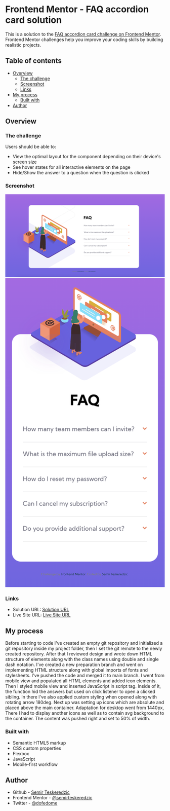 # Frontend Mentor - FAQ accordion card solution

This is a solution to the [FAQ accordion card challenge on Frontend Mentor](https://www.frontendmentor.io/challenges/faq-accordion-card-XlyjD0Oam). Frontend Mentor challenges help you improve your coding skills by building realistic projects. 

## Table of contents

- [Overview](#overview)
  - [The challenge](#the-challenge)
  - [Screenshot](#screenshot)
  - [Links](#links)
- [My process](#my-process)
  - [Built with](#built-with)
- [Author](#author)

## Overview

### The challenge

Users should be able to:

- View the optimal layout for the component depending on their device's screen size
- See hover states for all interactive elements on the page
- Hide/Show the answer to a question when the question is clicked

### Screenshot

![Screenshot Desktop](./screenshots/screenshot_desktop_faq.png)
![Screenshot Mobile](./screenshots/screenshot_mobile_faq.png)

### Links

- Solution URL: [Solution URL](https://www.frontendmentor.io/challenges/faq-accordion-card-XlyjD0Oam/hub/faq-accordion-with-html-css-and-a-bit-of-js-DXZTmhEM2)
- Live Site URL: [Live Site URL](https://semirteskeredzic.github.io/faq-accordion/)

## My process

Before starting to code I've created an empty git repository and initialized a git repository inside my project folder, then I set the git remote to the newly created repository.
After that I reviewed design and wrote down HTML structure of elements along with the class names using double and single dash notation. I've created a new preparation branch and went on implementing HTML structure along with global imports of fonts and stylesheets. I've pushed the code and merged it to main branch. I went from mobile view and populated all HTML elements and added icon elements. Then I styled mobile view and inserted JavaScript in script tag. Inside of it, the function hid the answers but used on click listener to open a clicked sibling. In there I've also applied custom styling when opened along with rotating arrow 180deg.
Next up was setting up icons which are absolute and placed above the main container. 
Adaptation for desktop went from 1440px, There I had to display another icons as well as to contain svg background to the container. The content was pushed right and set to 50% of width.

### Built with

- Semantic HTML5 markup
- CSS custom properties
- Flexbox
- JavaScript
- Mobile-first workflow

## Author

- Github - [Semir Teskeredzic](https://github.com/semirteskeredzic)
- Frontend Mentor - [@semirteskeredzic](https://www.frontendmentor.io/profile/semirteskeredzic)
- Twitter - [@dofedome](https://www.twitter.com/dofedome)
